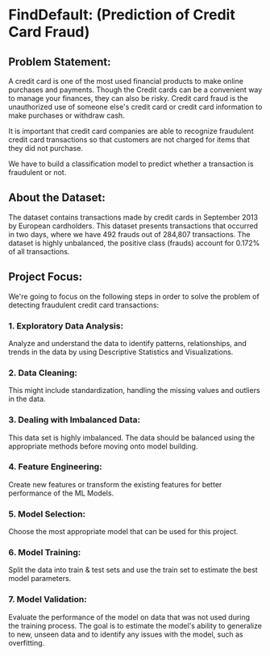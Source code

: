 # FindDefault: (Prediction of Credit Card Fraud)
## Problem Statement:
A credit card is one of the most used financial products to make online purchases and payments. Though the Credit cards can be a convenient way to manage your finances, they can also be risky. Credit card fraud is the unauthorized use of someone else's credit card or credit card information to make purchases or withdraw cash.

It is important that credit card companies are able to recognize fraudulent credit card transactions so that customers are not charged for items that they did not purchase. 

We have to build a classification model to predict whether a transaction is fraudulent or not.
## About the Dataset:
The dataset contains transactions made by credit cards in September 2013 by European cardholders. This dataset presents transactions that occurred in two days, where we have 492 frauds out of 284,807 transactions. The dataset is highly unbalanced, the positive class (frauds) account for 0.172% of all transactions.
## Project Focus:
We're going to focus on the following steps in order to solve the problem of detecting fraudulent credit card transactions:
### 1. Exploratory Data Analysis:
Analyze and understand the data to identify patterns, relationships, and trends in the data by using Descriptive Statistics and Visualizations.
### 2. Data Cleaning:
This might include standardization, handling the missing values and outliers in the data. 
### 3. Dealing with Imbalanced Data:
This data set is highly imbalanced. The data should be balanced using the appropriate methods before moving onto model building.
### 4. Feature Engineering:
Create new features or transform the existing features for better performance of the ML Models. 
### 5. Model Selection:
Choose the most appropriate model that can be used for this project.
### 6. Model Training:
Split the data into train & test sets and use the train set to estimate the best model parameters.
### 7. Model Validation:
Evaluate the performance of the model on data that was not used during the training process. The goal is to estimate the model's ability to generalize to new, unseen data and to identify any issues with the model, such as overfitting.

